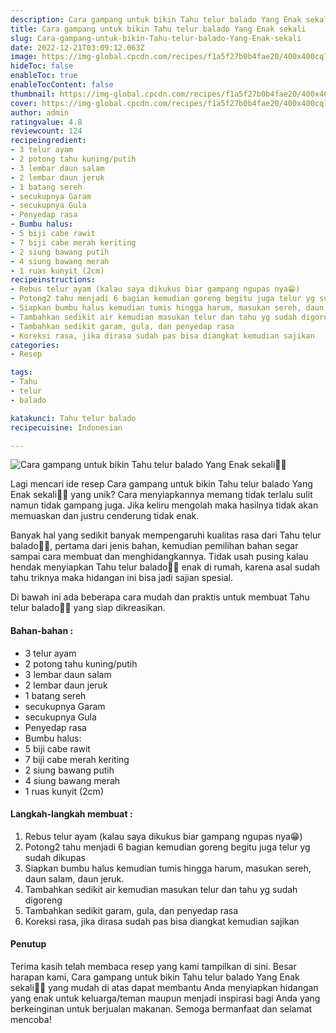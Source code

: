 ```yaml
---
description: Cara gampang untuk bikin Tahu telur balado Yang Enak sekali"
title: Cara gampang untuk bikin Tahu telur balado Yang Enak sekali
slug: Cara-gampang-untuk-bikin-Tahu-telur-balado-Yang-Enak-sekali
date: 2022-12-21T03:09:12.063Z
image: https://img-global.cpcdn.com/recipes/f1a5f27b0b4fae20/400x400cq70/photo.jpg
hideToc: false
enableToc: true
enableTocContent: false
thumbnail: https://img-global.cpcdn.com/recipes/f1a5f27b0b4fae20/400x400cq70/photo.jpg
cover: https://img-global.cpcdn.com/recipes/f1a5f27b0b4fae20/400x400cq70/photo.jpg
author: admin
ratingvalue: 4.8
reviewcount: 124
recipeingredient:
- 3 telur ayam
- 2 potong tahu kuning/putih
- 3 lembar daun salam
- 2 lembar daun jeruk
- 1 batang sereh
- secukupnya Garam
- secukupnya Gula
- Penyedap rasa
- Bumbu halus:
- 5 biji cabe rawit
- 7 biji cabe merah keriting
- 2 siung bawang putih
- 4 siung bawang merah
- 1 ruas kunyit (2cm)
recipeinstructions:
- Rebus telur ayam (kalau saya dikukus biar gampang ngupas nya😁)
- Potong2 tahu menjadi 6 bagian kemudian goreng begitu juga telur yg sudah dikupas
- Siapkan bumbu halus kemudian tumis hingga harum, masukan sereh, daun salam, daun jeruk.
- Tambahkan sedikit air kemudian masukan telur dan tahu yg sudah digoreng
- Tambahkan sedikit garam, gula, dan penyedap rasa
- Koreksi rasa, jika dirasa sudah pas bisa diangkat kemudian sajikan
categories:
- Resep

tags:
- Tahu
- telur
- balado

katakunci: Tahu telur balado
recipecuisine: Indonesian

---
```


![Cara gampang untuk bikin Tahu telur balado Yang Enak sekali👩‍🍳](https://img-global.cpcdn.com/recipes/f1a5f27b0b4fae20/400x400cq70/photo.jpg)

Lagi mencari ide resep Cara gampang untuk bikin Tahu telur balado Yang Enak sekali👩‍🍳 yang unik? Cara menyiapkannya memang tidak terlalu sulit namun tidak gampang juga. Jika keliru mengolah maka hasilnya tidak akan memuaskan dan justru cenderung tidak enak.

Banyak hal yang sedikit banyak mempengaruhi kualitas rasa dari Tahu telur balado👩‍🍳, pertama dari jenis bahan, kemudian pemilihan bahan segar sampai cara membuat dan menghidangkannya. Tidak usah pusing kalau hendak menyiapkan Tahu telur balado👩‍🍳 enak di rumah, karena asal sudah tahu triknya maka hidangan ini bisa jadi sajian spesial.

Di bawah ini ada beberapa cara mudah dan praktis untuk membuat Tahu telur balado👩‍🍳 yang siap dikreasikan.

<!--inarticleads1-->

#### Bahan-bahan :

- 3 telur ayam
- 2 potong tahu kuning/putih
- 3 lembar daun salam
- 2 lembar daun jeruk
- 1 batang sereh
- secukupnya Garam
- secukupnya Gula
- Penyedap rasa
- Bumbu halus:
- 5 biji cabe rawit
- 7 biji cabe merah keriting
- 2 siung bawang putih
- 4 siung bawang merah
- 1 ruas kunyit (2cm)

<!--inarticleads2-->

#### Langkah-langkah membuat :

1. Rebus telur ayam (kalau saya dikukus biar gampang ngupas nya😁)
1. Potong2 tahu menjadi 6 bagian kemudian goreng begitu juga telur yg sudah dikupas
1. Siapkan bumbu halus kemudian tumis hingga harum, masukan sereh, daun salam, daun jeruk.
1. Tambahkan sedikit air kemudian masukan telur dan tahu yg sudah digoreng
1. Tambahkan sedikit garam, gula, dan penyedap rasa
1. Koreksi rasa, jika dirasa sudah pas bisa diangkat kemudian sajikan

#### Penutup

Terima kasih telah membaca resep yang kami tampilkan di sini. Besar harapan kami, Cara gampang untuk bikin Tahu telur balado Yang Enak sekali👩‍🍳 yang mudah di atas dapat membantu Anda menyiapkan hidangan yang enak untuk keluarga/teman maupun menjadi inspirasi bagi Anda yang berkeinginan untuk berjualan makanan. Semoga bermanfaat dan selamat mencoba!